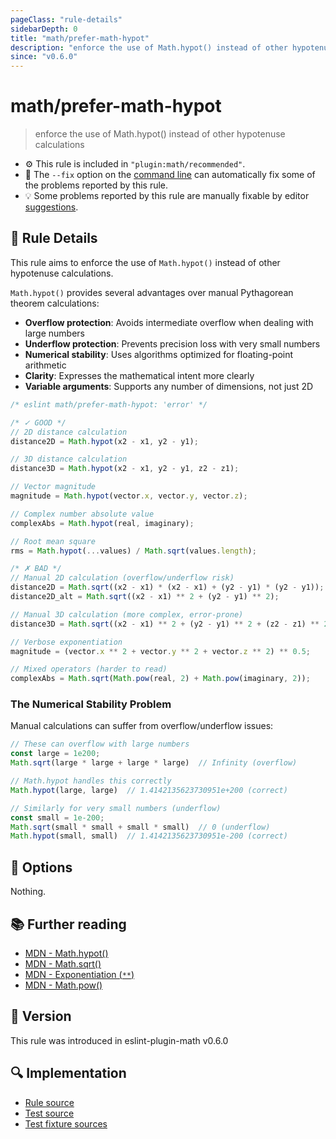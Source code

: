 ```yaml
---
pageClass: "rule-details"
sidebarDepth: 0
title: "math/prefer-math-hypot"
description: "enforce the use of Math.hypot() instead of other hypotenuse calculations"
since: "v0.6.0"
---
```


# math/prefer-math-hypot

> enforce the use of Math.hypot() instead of other hypotenuse calculations

- ⚙️ This rule is included in `"plugin:math/recommended"`.
- 🔧 The `--fix` option on the [command line](https://eslint.org/docs/user-guide/command-line-interface#fixing-problems) can automatically fix some of the problems reported by this rule.
- 💡 Some problems reported by this rule are manually fixable by editor [suggestions](https://eslint.org/docs/developer-guide/working-with-rules#providing-suggestions).

## 📖 Rule Details

This rule aims to enforce the use of `Math.hypot()` instead of other hypotenuse calculations.

`Math.hypot()` provides several advantages over manual Pythagorean theorem calculations:

- **Overflow protection**: Avoids intermediate overflow when dealing with large numbers
- **Underflow protection**: Prevents precision loss with very small numbers
- **Numerical stability**: Uses algorithms optimized for floating-point arithmetic
- **Clarity**: Expresses the mathematical intent more clearly
- **Variable arguments**: Supports any number of dimensions, not just 2D

<eslint-code-block fix>

<!-- eslint-skip -->

```js
/* eslint math/prefer-math-hypot: 'error' */

/* ✓ GOOD */
// 2D distance calculation
distance2D = Math.hypot(x2 - x1, y2 - y1);

// 3D distance calculation  
distance3D = Math.hypot(x2 - x1, y2 - y1, z2 - z1);

// Vector magnitude
magnitude = Math.hypot(vector.x, vector.y, vector.z);

// Complex number absolute value
complexAbs = Math.hypot(real, imaginary);

// Root mean square
rms = Math.hypot(...values) / Math.sqrt(values.length);

/* ✗ BAD */
// Manual 2D calculation (overflow/underflow risk)
distance2D = Math.sqrt((x2 - x1) * (x2 - x1) + (y2 - y1) * (y2 - y1));
distance2D_alt = Math.sqrt((x2 - x1) ** 2 + (y2 - y1) ** 2);

// Manual 3D calculation (more complex, error-prone)
distance3D = Math.sqrt((x2 - x1) ** 2 + (y2 - y1) ** 2 + (z2 - z1) ** 2);

// Verbose exponentiation
magnitude = (vector.x ** 2 + vector.y ** 2 + vector.z ** 2) ** 0.5;

// Mixed operators (harder to read)
complexAbs = Math.sqrt(Math.pow(real, 2) + Math.pow(imaginary, 2));
```

</eslint-code-block>

### The Numerical Stability Problem

Manual calculations can suffer from overflow/underflow issues:

```js
// These can overflow with large numbers
const large = 1e200;
Math.sqrt(large * large + large * large)  // Infinity (overflow)

// Math.hypot handles this correctly
Math.hypot(large, large)  // 1.4142135623730951e+200 (correct)

// Similarly for very small numbers (underflow)
const small = 1e-200;
Math.sqrt(small * small + small * small)  // 0 (underflow)
Math.hypot(small, small)  // 1.4142135623730951e-200 (correct)
```

## 🔧 Options

Nothing.

## 📚 Further reading

- [MDN - Math.hypot()](https://developer.mozilla.org/en-US/docs/Web/JavaScript/Reference/Global_Objects/Math/hypot)
- [MDN - Math.sqrt()](https://developer.mozilla.org/en-US/docs/Web/JavaScript/Reference/Global_Objects/Math/sqrt)
- [MDN - Exponentiation (`**`)](https://developer.mozilla.org/en-US/docs/Web/JavaScript/Reference/Operators/Exponentiation)
- [MDN - Math.pow()](https://developer.mozilla.org/en-US/docs/Web/JavaScript/Reference/Global_Objects/Math/pow)

## 🚀 Version

This rule was introduced in eslint-plugin-math v0.6.0

## 🔍 Implementation

- [Rule source](https://github.com/ota-meshi/eslint-plugin-math/blob/main/src/rules/prefer-math-hypot.ts)
- [Test source](https://github.com/ota-meshi/eslint-plugin-math/blob/main/tests/src/rules/prefer-math-hypot.ts)
- [Test fixture sources](https://github.com/ota-meshi/eslint-plugin-math/tree/main/tests/fixtures/rules/prefer-math-hypot)
